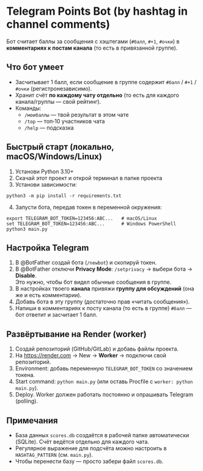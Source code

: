 # Telegram Points Bot (by hashtag in channel comments)

Бот считает баллы за сообщения с хэштегами (`#балл`, `#+1`, `#очки`) в **комментариях к постам канала** (то есть в привязанной группе).

## Что бот умеет
- Засчитывает 1 балл, если сообщение в группе содержит `#балл` / `#+1` / `#очки` (регистронезависимо).
- Хранит счёт **по каждому чату отдельно** (то есть для каждого канала/группы — свой рейтинг).
- Команды:
  - `/моибаллы` — твой результат в этом чате
  - `/top` — топ‑10 участников чата
  - `/help` — подсказка

## Быстрый старт (локально, macOS/Windows/Linux)
1) Установи Python 3.10+  
2) Скачай этот проект и открой терминал в папке проекта  
3) Установи зависимости:
```
python3 -m pip install -r requirements.txt
```
4) Запусти бота, передав токен в переменной окружения:
```
export TELEGRAM_BOT_TOKEN=123456:ABC...   # macOS/Linux
set TELEGRAM_BOT_TOKEN=123456:ABC...      # Windows PowerShell
python3 main.py
```

## Настройка Telegram
1) В @BotFather создай бота (`/newbot`) и скопируй токен.  
2) В @BotFather отключи **Privacy Mode**: `/setprivacy` → выбери бота → **Disable**.  
   Это нужно, чтобы бот видел обычные сообщения в группе.  
3) В настройках твоего **канала** привяжи **группу для обсуждений** (она же и есть комментарии).  
4) Добавь бота в эту группу (достаточно прав «читать сообщения»).  
5) Напиши в комментариях к посту канала (то есть в группе) `#балл` — бот ответит и засчитает 1 балл.

## Развёртывание на Render (worker)
1) Создай репозиторий (GitHub/GitLab) и добавь файлы проекта.  
2) На https://render.com → New → **Worker** → подключи свой репозиторий.  
3) Environment: добавь переменную `TELEGRAM_BOT_TOKEN` со значением токена.  
4) Start command: `python main.py` (или оставь Procfile c `worker: python main.py`).  
5) Deploy. Worker должен работать постоянно и опрашивать Telegram (polling).

## Примечания
- База данных `scores.db` создаётся в рабочей папке автоматически (SQLite). Счёт ведётся отдельно для каждого чата.  
- Регулярное выражение для подсчёта можно настроить в `HASHTAG_PATTERN` (см. `main.py`).  
- Чтобы перенести базу — просто забери файл `scores.db`.
